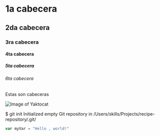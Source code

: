 # 1a cabecera
## 2da cabecera
### 3ra cabecera
#### 4ta cabecera
##### 5ta cabecera
###### 6ta cabecera

Estas son cabeceras

![Image of Yaktocat](https://octodex.github.com/images/yaktocat.png)


$ git init
Initialized empty Git repository in /Users/skills/Projects/recipe-repository/.git/

```javascript
var myVar = "Hello , world!"
```` 
